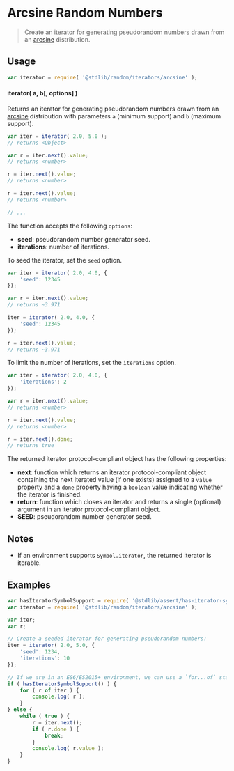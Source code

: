 <!--

@license Apache-2.0

Copyright (c) 2018 The Stdlib Authors.

Licensed under the Apache License, Version 2.0 (the "License");
you may not use this file except in compliance with the License.
You may obtain a copy of the License at

   http://www.apache.org/licenses/LICENSE-2.0

Unless required by applicable law or agreed to in writing, software
distributed under the License is distributed on an "AS IS" BASIS,
WITHOUT WARRANTIES OR CONDITIONS OF ANY KIND, either express or implied.
See the License for the specific language governing permissions and
limitations under the License.

-->

# Arcsine Random Numbers

> Create an iterator for generating pseudorandom numbers drawn from an [arcsine][arcsine] distribution.

<section class="usage">

## Usage

```javascript
var iterator = require( '@stdlib/random/iterators/arcsine' );
```

#### iterator( a, b\[, options] )

Returns an iterator for generating pseudorandom numbers drawn from an [arcsine][arcsine] distribution with parameters `a` (minimum support) and `b` (maximum support).

```javascript
var iter = iterator( 2.0, 5.0 );
// returns <Object>

var r = iter.next().value;
// returns <number>

r = iter.next().value;
// returns <number>

r = iter.next().value;
// returns <number>

// ...
```

The function accepts the following `options`:

-   **seed**: pseudorandom number generator seed.
-   **iterations**: number of iterations.

To seed the iterator, set the `seed` option.

```javascript
var iter = iterator( 2.0, 4.0, {
    'seed': 12345
});

var r = iter.next().value;
// returns ~3.971

iter = iterator( 2.0, 4.0, {
    'seed': 12345
});

r = iter.next().value;
// returns ~3.971
```

To limit the number of iterations, set the `iterations` option.

```javascript
var iter = iterator( 2.0, 4.0, {
    'iterations': 2
});

var r = iter.next().value;
// returns <number>

r = iter.next().value;
// returns <number>

r = iter.next().done;
// returns true
```

The returned iterator protocol-compliant object has the following properties:

-   **next**: function which returns an iterator protocol-compliant object containing the next iterated value (if one exists) assigned to a `value` property and a `done` property having a `boolean` value indicating whether the iterator is finished.
-   **return**: function which closes an iterator and returns a single (optional) argument in an iterator protocol-compliant object.
-   **SEED**: pseudorandom number generator seed.

</section>

<!-- /.usage -->

<section class="notes">

## Notes

-   If an environment supports `Symbol.iterator`, the returned iterator is iterable.

</section>

<!-- /.notes -->

<section class="examples">

## Examples

<!-- eslint no-undef: "error" -->

```javascript
var hasIteratorSymbolSupport = require( '@stdlib/assert/has-iterator-symbol-support' );
var iterator = require( '@stdlib/random/iterators/arcsine' );

var iter;
var r;

// Create a seeded iterator for generating pseudorandom numbers:
iter = iterator( 2.0, 5.0, {
    'seed': 1234,
    'iterations': 10
});

// If we are in an ES6/ES2015+ environment, we can use a `for...of` statement as the returned iterator is also iterable...
if ( hasIteratorSymbolSupport() ) {
    for ( r of iter ) {
        console.log( r );
    }
} else {
    while ( true ) {
        r = iter.next();
        if ( r.done ) {
            break;
        }
        console.log( r.value );
    }
}
```

</section>

<!-- /.examples -->

<section class="links">

[arcsine]: https://en.wikipedia.org/wiki/Arcsine_distribution

</section>

<!-- /.links -->
